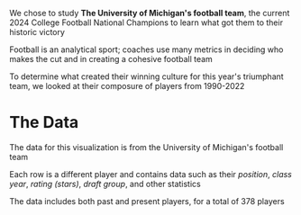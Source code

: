 We chose to study **The University of Michigan's football team**, the current 2024 College Football National Champions to learn what got them to their historic victory

Football is an analytical sport; coaches use many metrics in deciding who makes the cut and in creating a cohesive football team

To determine what created their winning culture for this year's triumphant team, we looked at their composure of players from 1990-2022

# The Data

The data for this visualization is from the University of Michigan's football team

Each row is a different player and contains data such as their *position*, *class year*, *rating (stars)*, *draft group*, and other statistics

The data includes both past and present players, for a total of 378 players
